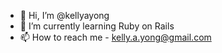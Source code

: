 - 👋 Hi, I’m @kellyayong
- 🌱 I’m currently learning Ruby on Rails
- 📫 How to reach me - kelly.a.yong@gmail.com

<!---
kellyayong/kellyayong is a ✨ special ✨ repository because its `README.md` (this file) appears on your GitHub profile.
You can click the Preview link to take a look at your changes.
--->
